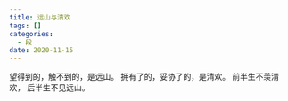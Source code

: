 ```yaml
---
title: 远山与清欢
tags: []
categories:
  - 段
date: 2020-11-15
---
```

望得到的，触不到的，是远山。
拥有了的，妥协了的，是清欢。
前半生不羡清欢，
后半生不见远山。






